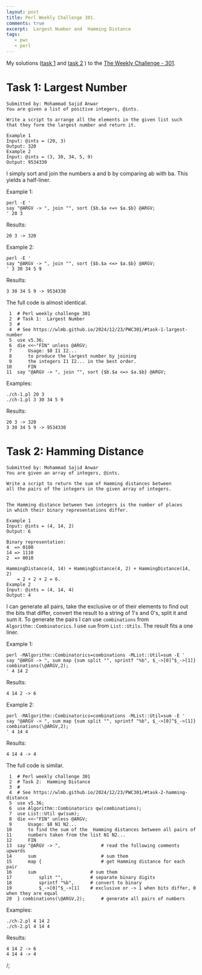 ```yaml
---
layout: post
title: Perl Weekly Challenge 301.
comments: true
excerpt:  Largest Number and  Hamming Distance
tags:
   - pwc
   - perl
---
```


My solutions
([task 1](https://github.com/wlmb/perlweeklychallenge-club/blob/master/challenge-301/wlmb/perl/ch-1.pl)
and
[task 2](https://github.com/wlmb/perlweeklychallenge-club/blob/master/challenge-301/wlmb/perl/ch-2.pl)
)
to the  [The Weekly Challenge - 301](https://theweeklychallenge.org/blog/perl-weekly-challenge-301).


# Task 1: Largest Number

    Submitted by: Mohammad Sajid Anwar
    You are given a list of positive integers, @ints.
    
    Write a script to arrange all the elements in the given list such
    that they form the largest number and return it.
    
    Example 1
    Input: @ints = (20, 3)
    Output: 320
    Example 2
    Input: @ints = (3, 30, 34, 5, 9)
    Output: 9534330

I simply sort and join the numbers a and b by comparing ab with
ba. This yields a half-liner.

Example 1:

    perl -E '
    say "@ARGV -> ", join "", sort {$b.$a <=> $a.$b} @ARGV;
    ' 20 3

Results:

    20 3 -> 320

Example 2:

    perl -E '
    say "@ARGV -> ", join "", sort {$b.$a <=> $a.$b} @ARGV;
    ' 3 30 34 5 9

Results:

    3 30 34 5 9 -> 9534330

The full code is almost identical.

     1  # Perl weekly challenge 301
     2  # Task 1:  Largest Number
     3  #
     4  # See https://wlmb.github.io/2024/12/23/PWC301/#task-1-largest-number
     5  use v5.36;
     6  die <<~"FIN" unless @ARGV;
     7      Usage: $0 I1 I2...
     8      to produce the largest number by joining
     9      the integers I1 I2... in the best order.
    10      FIN
    11  say "@ARGV -> ", join "", sort {$b.$a <=> $a.$b} @ARGV;

Examples:

    ./ch-1.pl 20 3
    ./ch-1.pl 3 30 34 5 9

Results:

    20 3 -> 320
    3 30 34 5 9 -> 9534330


# Task 2: Hamming Distance

    Submitted by: Mohammad Sajid Anwar
    You are given an array of integers, @ints.
    
    Write a script to return the sum of Hamming distances between
    all the pairs of the integers in the given array of integers.
    
    
    The Hamming distance between two integers is the number of places
    in which their binary representations differ.
    
    Example 1
    Input: @ints = (4, 14, 2)
    Output: 6
    
    Binary representation:
    4  => 0100
    14 => 1110
    2  => 0010
    
    HammingDistance(4, 14) + HammingDistance(4, 2) + HammingDistance(14, 2)
        = 2 + 2 + 2 = 6.
    Example 2
    Input: @ints = (4, 14, 4)
    Output: 4

I can generate all pairs, take the exclusive or of their elements to
find out the bits that differ, convert the result to a string of 1's
and 0's, split it and sum it. To generate the pairs I can use
`combinations` from `Algorithm::Combinatorics`. I use `sum` from
`List::Utils`. The result fits a one liner.

Example 1:

    perl -MAlgorithm::Combinatorics=combinations -MList::Util=sum -E '
    say "@ARGV -> ", sum map {sum split "", sprintf "%b", $_->[0]^$_->[1]} combinations(\@ARGV,2);
    ' 4 14 2

Results:

    4 14 2 -> 6

Example 2:

    perl -MAlgorithm::Combinatorics=combinations -MList::Util=sum -E '
    say "@ARGV -> ", sum map {sum split "", sprintf "%b", $_->[0]^$_->[1]} combinations(\@ARGV,2);
    ' 4 14 4

Results:

    4 14 4 -> 4

The full code is similar.

     1  # Perl weekly challenge 301
     2  # Task 2:  Hamming Distance
     3  #
     4  # See https://wlmb.github.io/2024/12/23/PWC301/#task-2-hamming-distance
     5  use v5.36;
     6  use Algorithm::Combinatorics qw(combinations);
     7  use List::Util qw(sum);
     8  die <<~"FIN" unless @ARGV;
     9      Usage: $0 N1 N2...
    10      to find the sum of the  Hamming distances between all pairs of
    11      numbers taken from the list N1 N2...
    12      FIN
    13  say "@ARGV -> ",               # read the following comments upwards
    14      sum                        # sum them
    15      map {                      # get Hamming distance for each pair
    16  	sum                    # sum them
    17  	    split "",          # separate binary digits
    18  	    sprintf "%b",      # convert to binary
    19  	    $_->[0]^$_->[1]    # exclusive or -> 1 when bits differ, 0 when they are equal
    20  } combinations(\@ARGV,2);      # generate all pairs of numbers

Examples:

    ./ch-2.pl 4 14 2
    ./ch-2.pl 4 14 4

Results:

    4 14 2 -> 6
    4 14 4 -> 4

/;

